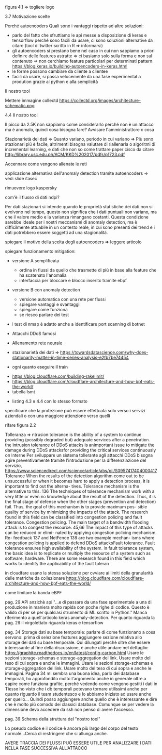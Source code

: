 <!-- aggiungere una sezione Tesi in collaborazione con Tiesse spa: -->

<!-- <!-
- Scrivo quello dell'abstractafd
lavoro svolto in collaborazione e in parte in presenza presso l'azienda spa di Ivrea -->

<!-- Sezione in cui parlo di cui fa Tiesse spa
- presento azienda
- location e sedi distaccate
- parlare della collaborazione con il poli => sempre in collaborazione per ricerca e sviluppo in particolare negli ultimi anni con un focus sugli aspetti di sicurezza e analisi dati di rete e non solo hw => prendere spunto anche dal sito
- prendere ispirazione dalla slide tiesse di itasec -->

<!-- TITOLO TESI => Anomaly detection per il rilevamento di attacchi DDoS o trovarne altri -->


<!-- il mio tool => cambiare nome -->


<!-- fare stare esempi di codice in una pagina -->

figura 4.1 => togliere logo


<!-- 

Sistem anti-DDoS: stato dell'arte
Anomaly Detection: stato dell'arte -->



3.7 Motivazione scelte

Perché autoencoders
Quali sono i vantaggi rispetto ad altre soluzioni:

- parlo del fatto che sfruttiamo le api messe a disposizione di keras e tensorflow perché sono facili da usare, ci sono soluzioni alternative da citare (tool di twitter scritto in R => informarsi)
- gli autoencoders si prestano bene nel caso in cui non sappiamo a priori definire delle features astratte => ci basiamo solo sulla forma e non sul contenuto => non cerchiamo feature particolari per determinati  pattern https://blog.keras.io/building-autoencoders-in-keras.html
- le forme possono cambiare da cliente a clientee
- facili da usare, si passa velocemente da una fase experimental a prodution grazie al python e alla semplicità

Il nostro tool

<!-- Metologia per collezione dei dati:
- Metodo classico: modulo kernel
- eBPF: trattato successivamente

Mettere immagine netfilter in orizzontale
Per l'impossibilità di introdurre i syn su un router in produzione, ma abbiamo fatto un  -->

Mettere immagine collectd https://collectd.org/images/architecture-schematic.png

<!-- Gestione dati: parlo della raccolta dati, cosa è stato fatto: raccolta features più granulari oltre che il syn rate, come è stato fatto netfilter/modulo kernel(soluzione classica) e rimando alla capitolo 5 per una discussione più approfondita.
Discussione su perché non è stato usato e limite dell'accelleratore hardware non è stato reso ancora compatibile, quindi l'accelleratore dovrebbe essere disabilitato.
Solo i primi pacchetti del flusso passano dal kernel e poi passano dal fast path, solo in caso di pesanti modifiche hw e software possono essere analizzati.
Dove è stato usato e dove no e perché non è stato usato per i test. -->

4.4 Il nostro tool


Il picco da 2.5K non sappiamo come considerarlo perché non è un attacco ma è anomalo, quindi cosa bisogna fare? Avvisare l'amministrattore o cosa


Stazionarietà dei dati => Quanto variano, periodo in cui variano => Più sono stazionari più è facile, altrimenti bisogna valutare di riallenarla o algoritmi di incremental learning, e dati che non so come trattare
paper cisco da citare
http://library.usc.edu.ph/ACM/KKD%202017/pdfs/p1723.pdf

<!-- Giustificare il margine -->

<!-- Scrivere che le reti neurali non sono facili da padroneggiare a 360° => sono sistemi non lineari decisamente complessi con risultati abbastanza imprevedibili -->

Accennare come vengono allenate le reti

<!-- Il focus non è solo sulle reti, per la produzione si può lavorare meglio per trovare la rete ottima -->

applicazione alternativa dell'anomaly detection tramite autoencoders => vedi slide itasec


rimuovere logo kaspersky 
<!-- e diritti tiesse -->

com'è il flusso di dati ndpi?
<!-- 
Nella caso in cui si vogliano aggiungere dei software per monitorare questi servizi esisto solitamente tre soluzioni: la prima e la più complicata è quella di fare aggiungere il codice all'interno del kernel linux, ma bisogna avere le giuste motivazionie e passeranno anni prima della distribuzione, la seconda è quella di creare un modulo kernel personalizzato da integrare, questo potrebbe portare a vulnerabilità blbla, la terza la esporeremo succesivamente.

%Todo: Cercare articolo dove ne parla

La prima versione del nostro software è stata sviluppata scrivendo un modulo kernel che utilizzasse netfilter. Questa soluzione è la strada tradizionalmente usata nel mondo Linux e in Tiesse per l'implementazione delle proprie personalizzazioni nei prodotti. -->




<!-- conclusioni anomaly detection -->

Per dati stazionari si intende quando le proprietà statistiche dei dati non si evolvono nel tempo, questo non significa che i dati puntuali non variano, ma che il valore medio e la varianza rimangano costanti. Questa condizione sarebbe ideale per i nostri meccanismi di anomaly detection, ma è difficilmente attuabile in un contesto reale, in cui sono presenti dei trend e i dati potrebbero essere soggetti ad una stagionalità.


spiegare il motivo della scelta degli autoencoders => leggere articolo

spiegare funzionamento mitigation:

- versione A semplificata
  - ordina in flussi da quello che trasmette di più in base alla feature che ha scatenato l'anomalia
  - interfaccia per bloccare e blocco inserito tramite ebpf
- versione B con anomaly detection
  - versione automatica con una rete per flussi
  - spiegare vantaggi e svantaggi
  - spiegare come funziona
  - se riesco parlare dei test


- l test di nmap è adatto anche a identificare port scanning di botnet
- Attacchi DDoS famosi
- Allenamento rete neurale
- stazionarietà dei dati => https://towardsdatascience.com/why-does-stationarity-matter-in-time-series-analysis-e2fb7be74454
- ogni quanto eseguire il train
<!-- - esempi soluzioni anti ddos distibuite -->
- https://blog.cloudflare.com/building-rakelimit/
- https://blog.cloudflare.com/cloudflare-architecture-and-how-bpf-eats-the-world/
- tabella lsmt
<!-- - immagini ricostruzioni -->
- listing 4.3 e 4.4 con lo stesso formato

<!-- Still dangerous to block/modify traffic belonging to
mission-critical apps without human intervention -->

specificare che la protezione può essere effettuata solo verso i servizi aziendali o con una maggiore attenzione verso quelli

rifare figura 2.2

<!-- conclusioni => 
Gli attacchi informatici nelle reti business sono sempre più pericolosi a causa della sempre maggiore dipendenza delle aziende dai sistemi informatici, per questo motivo il problema di un singolo distaccamento non deve creare malfunzionamenti all'intera azienda.
parlo dell'architettura e dei vantaggi dati
Un sistema con filtraggio distribuito come quello da noi proposto permette di non intasare il centro della rete, ma cerca di limitare i problemi direttamente nei CPE.
La soluzione da noi proposta permette di usare l'infrastruttura già esistente e permette di essere facilmente modellata per il monitoraggio di servizi specifici.
parlo della scelta del sistema per rilevare gli attacchi, gli attacchi DDoS tendenzialmente creano delle grandi differenze nel traffico dati, per questo motivo abbiamo adottato un meccanismo basato sul riconoscimento delle anomalie.
Lavorando su dei dati aggregati nella prima fase il sistema è in grado di ottenere migliori prestazioni rispetto ai sistemi signature-based, i quali devono analizzare ogni flusso e ha il vantaggio di non dovere effettuare aggiornamenti delle regole per riconoscere nuovi attacchi, ma solamente dei nuovi allenamenti del modello, in caso di traffico non stazionario.
Inoltre per i successivi allenamenti della rete si sarà a conoscenza degli intervalli di tempo in cui si sono verificate delle anomalie e se saranno confermate da un amministratore di rete, quei dati potranno essere esclusi e si continuerà a considerarli anomali.
Il sistema mirando al riconoscimento di anomalie generiche potrà essere facilmente esteso per riconoscimento di altre tipologie di attacchi.
 e degli autoencoders, tramite i quali analizziamo informazioni quantitative riguardo al traffico, il sistema è paragonabile ad altri sistemi di anomaly detection. Un sistema di a
Se il traffico generato da un attacco non scatena anomalie, potrà essere facilmente tollerato dalla rete senza creare disservizi.
In presenza di anomalia possiamo decidere il comportamento da tenere in base alla criticità del servizio protetto, ma in ogni caso l'amministratore di rete si troverà molto aiutato nel prendere le decisioni. -->
<!-- 
 Aggregare il traffico di tutte le sedi, per avere una panoramica ancora maggiore in caso di attacchi a basso low rate (vedi capitolo x) non riconosciuti.

  -->

Tolleranza => ntrusion tolerance is the ability of a system to continue providing (possibly degraded but) adequate services after a penetration.  the  intrusion  tolerance  of  DDoS  attacks  is  an﻿important issue to mitigate the damage during DDoS attacksfor providing the critical services continuously on Interne Per sviluppare un sistema tollerante agli attacchi DDoS bisogna agire preventivamente tramite l'introduzione per la differenziazione del servizio, 
https://www.sciencedirect.com/science/article/abs/pii/S0957417404000417
Tolerance
When the results of the detection algorithm come out to
be unsuccessful or when it becomes hard to apply a
detection process, it is important to find out the alterna-
tives. Tolerance mechanism is the alternative to this. 136
The techniques of tolerance mechanism work with a
very little or even no knowledge about the result of the
detection. Thus, it is the final stage of defense when
the other stages (prevention and detection) fail. Thus,
the goal of this mechanism is to provide maximum pos-
sible quality of service by minimizing the impacts of the
attack. The research found in this field can be classified
into congestion policing and fault tolerance.
Congestion policing. The main target of a bandwidth
flooding attack is to congest the resource. 45,66 The
impact of this type of attacks can be reduced or elimi-
nated by applying congestion policing mechanism. Re-
feedback 137 and NetFence 138 are two example mechan-
isms where congestion policing is applied to defend
DDoS attacksFault tolerance. Fault tolerance ensures high availability
of the system. In fault tolerance system, the basic idea
is to replicate or multiply the resource of a system such
as software, hardware. There are some research found
in this field which works to identify the applicability of
the fault toleran


in cloudfare usano la stessa soluzione per ovviare ai limiti della granularità delle metriche da collezionare https://blog.cloudflare.com/cloudflare-architecture-and-how-bpf-eats-the-world/


come limitare la banda eBPF 


pag. 26
API anzichè api
"...e di passare da una fase sperimentale a una di produzione in maniera molto rapida con poche righe di codice. Questo è valido di per sè per qualsiasi strumento di ML scritto in Python."
Manca riferimento a quell'articolo keras anomaly-detection.
Per quanto riguarda la pag. 26 il virgolettato riguarda keras e tensorflow


pag. 34
Storage dati su base temporale: parlare di come funzionano a cosa servono: prima di selezione features aggiungere sezione relativa allo storage dei dati su base temporale. Qui dilungati perché oltre che essere interessante al fine della discussione, è anche utile andare nel dettaglio:
https://graphite.readthedocs.io/en/latest/config-carbon.html
Usare le sezioni storage-schemas e storage-aggregation del link. Usare molto del teso di cui sopra e anche le immagini. Usare le sezioni storage-schemas e storage-aggregation del link. Usare molto del teso di cui sopra e anche le immagini.
Pagina 34 mi sembra una buona idea, parlo dei database temporali, ho approfondito molto l'argomento anche in generale oltre a capire come funziona grafite, perché vedendo come vengono gestiti i dati in Tiesse ho visto che i db temporali potevano tornare utilissimi anche per quanto riguardo il team studentesco e lo abbiamo iniziato ad usare anche per quello... Quindi posso aggiungere anche quello che è interessante e dire che è molto più comodo dei classici database. Comunque se per vedere la dimensione devo accedere da ssh non penso di avere l'accesso.


<!-- pag. 35
Acceleratore HW, parla di più! Spiega in generale come e cosa accelerano, indipendentemente dalla tecnologia Tiesse! Inoltre sei sicuro che questa sia la giusta sezione? Non è meglio parlarne quando descrivi il modulo Netfilter?
Non si capisce bene qual'è il problema con cui ti sei dovuto scontrare! Perché collectd va bene e il tuo modulo custom no? A cosa serviva il tuo modulo custom per quanto concerne le feauture??
Siccome l'impostazione della tesi è posata sul DoS, fai un ragionamento e una discussione delle feature legate ai DoS !!
Per quanto riguarda collectd in realtà non è difficile capire come mai funziona anche con l'acceleratore HW, il motivo è che collectd semplicemente legge dei contatori da file
Ma non c'è bisogno, se noti le metriche che raccogliamo noi non sono sul traffico specifico
L'unico intorto pesante fu su ndpi che Ivano lo modificò per farlo funzionare con l'acceleratore e qui basta che citi che Tiesse ha modificato l'ndpi per le metriche applicative
tutte le altre metriche n nriguarda il traffico specificoIl throughput sono i contatori delle interfacce che vengono aggiornati dal firmware delle NIC se non sbaglio; Il numero di connessioni necessità solamente del primo pacchettoE così via, comunque nella wiki di collectd qualcosa si trova riguardo ai pluginTutte queste cose scrivile, insomma fai una sorta di narrazione; va bene che la fai nella sezione featuresMa contestualizza bene cosa centra l'acceleratore con le metriche
Sì ma poi dilungati anche sui plguin collectd che usiamo noi se può servir
Ok grazie, vedo di sistemare, magari illustro il problema: ci servono ulteriori features per avere un anomaly detection più specifico verso le specifiche applicazioni. Poi dico come si potrebbe fare, ma illustro il problema dell'accelleratore hardware e di perché è un casino farlo, parlando di come mai ndpi e collectd non hanno quel problema -->

pag. 36
Schema della struttura del "nostro tool"

Lo pseudo codice e il codice è ancora più largo del corpo del testo normale...Cerca di restringere che si allunga anche.


<!-- Pag. 51
Dilungati su cosa blocca l'IP spoofing e su cosa rende "inutile" quindi l'anomaly-detecton per DoS mitigation. Considera che la tesi la deve capire anche un tecnico non puro networking...Entra nei dettagli tecnici qui -->





AVERE TRACCIA DEI FLUSSI PUÒ ESSERE UTILE PER ANALIZZARE I DATI NELLA FASE SUCCESSIVA ALL'ATTACCO